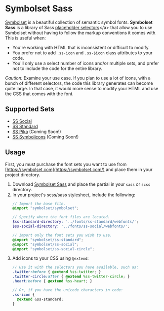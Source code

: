 
# Symbolset Sass

[Symbolset](http://symbolset.com/) is a beautiful collection of semantic symbol fonts. **Symbolset Sass** is a library of Sass [placeholder selectors](http://sass-lang.com/docs/yardoc/file.SASS_REFERENCE.html#placeholder_selectors_)</a> that allow you to use Symbolset without having to follow the markup conventions it comes with. This is useful when:

- You're working with HTML that is inconsistent or difficult to modify.
- You prefer not to add `.ss-icon` and `.ss-$icon` class attributes to your code.
- You'll only use a select number of icons and/or multiple sets, and prefer not to include the code for the entire library.

*Caution:* Examine your use case. If you plan to use a lot of icons, with a bunch of different selectors, the code this library generates can become quite large. In that case, it would more sense to modify your HTML and use the CSS that comes with the font.

## Supported Sets

- [SS Social](http://symbolset.com/#social)
- [SS Standard](http://symbolset.com/#standard)
- [SS Pika](http://symbolset.com/#pika) (Coming Soon!)
- [SS Symbolicons](http://symbolset.com/#symbolicons) (Coming Soon!)

## Usage

First, you must purchase the font sets you want to use from [https://symbolset.com](https://symbolset.com/) and place them in your project directory.

1. Download <a href="https://github.com/jacine/symbolset">Symbolset Sass</a> and place the partial in your <code>sass</code> or <code>scss</code> directory.
2. In your project's scss/sass stylesheet, include the following:
    ```scss
    // Import the base file.
    @import "symbolset/symbolset";

    // Specify where the font files are located.
    $ss-standard-directory: '../fonts/ss-standard/webfonts/';
    $ss-social-directory: '../fonts/ss-social/webfonts/';

    // Import only the font sets you wish to use.
    @import "symbolset/ss-standard";
    @import "symbolset/ss-social";
    @import "symbolset/ss-social-circle";
    ```
3. Add icons to your CSS using `@extend`:
    ```scss
    // Use it with the selectors you have available, such as:
    .twitter:before { @extend %ss-twitter; }
    .twitter-circle:after { @extend %ss-twitter-circle; }
    .heart:before { @extend %ss-heart; }

    // Or, if you have the unicode characters in code:
    .ss-icon {
      @extend &ss-standard;
    }
    ```
